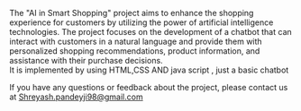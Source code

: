 The "AI in Smart Shopping" project aims to enhance the shopping experience for customers by utilizing the power of artificial intelligence technologies. 
The project focuses on the development of a chatbot that can interact with customers in a natural language and provide them with personalized shopping recommendations, product information, and assistance with their purchase decisions.  
It is implemented by using HTML,CSS AND java script , just a basic chatbot

If you have any questions or feedback about the project, please contact us at Shreyash.pandeyji98@gmail.com
